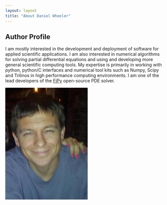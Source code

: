 ```yaml
---
layout: layout
title: "About Daniel Wheeler"
---
```


## Author Profile

I am mostly interested in the development and deployment of software
for applied scientific applications. I am also interested in numerical
algorithms for solving partial differential equations and using and
developing more general scientific computing tools. My expertise is
primarily in working with python, python/C interfaces and numerical
tool kits such as Numpy, Scipy and Trilinos in high performance
computing environments. I am one of the lead developers of the
[FiPy](http://www.ctcms.nist.gov/fipy) open-source PDE solver.

<span id='badgeCont398300' style='width:126px'><script src='http://labs.researcherid.com/mashlets?el=badgeCont398300&mashlet=badge&showTitle=false&className=a&rid=C-8994-2009'></script></span>

![Daniel Wheeler](/avatar.jpg "Daniel Wheeler")
